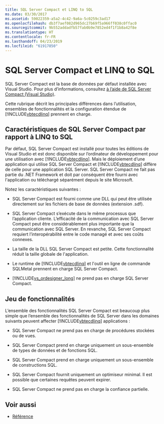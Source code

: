 ```yaml
---
title: SQL Server Compact et LINQ to SQL
ms.date: 03/30/2017
ms.assetid: 59022359-a5a2-4c42-9a6a-5c0259c3ad17
ms.openlocfilehash: db3f7aef082d965dc27b69f5a966ff038c0ffac0
ms.sourcegitcommit: 9b552addadfb57fab0b9e7852ed4f1f1b8a42f8e
ms.translationtype: HT
ms.contentlocale: fr-FR
ms.lasthandoff: 04/23/2019
ms.locfileid: "61917850"
---
```

# <a name="sql-server-compact-and-linq-to-sql"></a>SQL Server Compact et LINQ to SQL
SQL Server Compact est la base de données par défaut installée avec Visual Studio. Pour plus d’informations, consultez [à l’aide de SQL Server Compact (Visual Studio)](https://docs.microsoft.com/previous-versions/visualstudio/visual-studio-2012/aa983321(v=vs.110)).  
  
 Cette rubrique décrit les principales différences dans l’utilisation, ensembles de fonctionnalités et la configuration étendue de [!INCLUDE[vbtecdlinq](../../../../../../includes/vbtecdlinq-md.md)] prennent en charge.  
  
## <a name="characteristics-of-sql-server-compact-in-relation-to-linq-to-sql"></a>Caractéristiques de SQL Server Compact par rapport à LINQ to SQL  
 Par défaut, SQL Server Compact est installé pour toutes les éditions de Visual Studio et est donc disponible sur l’ordinateur de développement pour une utilisation avec [!INCLUDE[vbtecdlinq](../../../../../../includes/vbtecdlinq-md.md)]. Mais le déploiement d’une application qui utilise SQL Server Compact et [!INCLUDE[vbtecdlinq](../../../../../../includes/vbtecdlinq-md.md)] diffère de celle pour une application SQL Server. SQL Server Compact ne fait pas partie du .NET Framework et doit par conséquent être fourni avec l'application ou téléchargé séparément depuis le site Microsoft.  
  
 Notez les caractéristiques suivantes :  
  
- SQL Server Compact est fourni comme une DLL qui peut être utilisée directement sur les fichiers de base de données (extension .sdf).  
  
- SQL Server Compact s’exécute dans le même processus que l’application cliente. L’efficacité de la communication avec SQL Server Compact peut être considérablement plus importante que la communication avec SQL Server. En revanche, SQL Server Compact requiert l’interopérabilité entre le code managé et avec ses coûts connexes.  
  
- La taille de la DLL SQL Server Compact est petite. Cette fonctionnalité réduit la taille globale de l'application.  
  
- Le runtime de [!INCLUDE[vbtecdlinq](../../../../../../includes/vbtecdlinq-md.md)] et l'outil en ligne de commande SQLMetal prennent en charge SQL Server Compact.  
  
- [!INCLUDE[vs_ordesigner_long](../../../../../../includes/vs-ordesigner-long-md.md)] ne prend pas en charge SQL Server Compact.  
  
## <a name="feature-set"></a>Jeu de fonctionnalités  
 L’ensemble des fonctionnalités SQL Server Compact est beaucoup plus simple que l’ensemble des fonctionnalités de SQL Server dans les domaines suivants peuvent affecter [!INCLUDE[vbtecdlinq](../../../../../../includes/vbtecdlinq-md.md)] applications :  
  
- SQL Server Compact ne prend pas en charge de procédures stockées ou de vues.  
  
- SQL Server Compact prend en charge uniquement un sous-ensemble de types de données et de fonctions SQL.  
  
- SQL Server Compact prend en charge uniquement un sous-ensemble de constructions SQL.  
  
- SQL Server Compact fournit uniquement un optimiseur minimal. Il est possible que certaines requêtes peuvent expirer.  
  
- SQL Server Compact ne prend pas en charge la confiance partielle.  
  
## <a name="see-also"></a>Voir aussi

- [Référence](../../../../../../docs/framework/data/adonet/sql/linq/reference.md)
